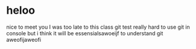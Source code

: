 # heloo
nice to meet you
I was too late to this class 
git test 
really hard to use git in console
but i think it will be essensialsawoeijf to understand git
aweofijaweofi
